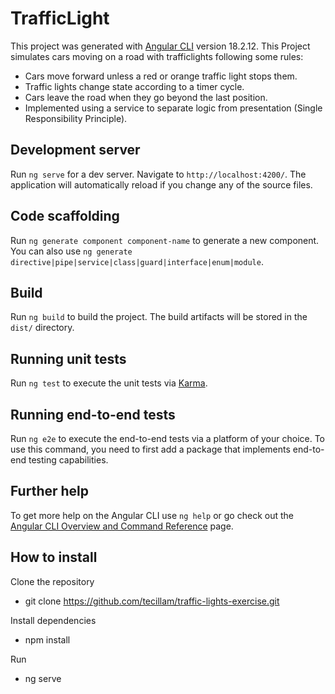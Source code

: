 # TrafficLight

This project was generated with [Angular CLI](https://github.com/angular/angular-cli) version 18.2.12.
This Project simulates cars moving on a road with trafficlights following some rules:

- Cars move forward unless a red or orange traffic light stops them.
- Traffic lights change state according to a timer cycle.
- Cars leave the road when they go beyond the last position.
- Implemented using a service to separate logic from presentation (Single Responsibility Principle).


## Development server

Run `ng serve` for a dev server. Navigate to `http://localhost:4200/`. The application will automatically reload if you change any of the source files.

## Code scaffolding

Run `ng generate component component-name` to generate a new component. You can also use `ng generate directive|pipe|service|class|guard|interface|enum|module`.

## Build

Run `ng build` to build the project. The build artifacts will be stored in the `dist/` directory.

## Running unit tests

Run `ng test` to execute the unit tests via [Karma](https://karma-runner.github.io).

## Running end-to-end tests

Run `ng e2e` to execute the end-to-end tests via a platform of your choice. To use this command, you need to first add a package that implements end-to-end testing capabilities.

## Further help

To get more help on the Angular CLI use `ng help` or go check out the [Angular CLI Overview and Command Reference](https://angular.dev/tools/cli) page.

## How to install
Clone the repository
- git clone https://github.com/tecillam/traffic-lights-exercise.git

Install dependencies
- npm install

Run
- ng serve 
